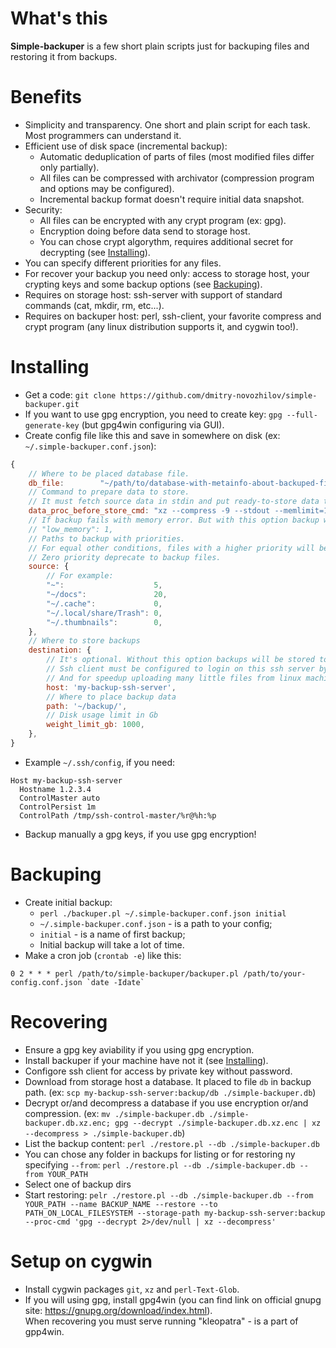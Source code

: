 # What's this
**Simple-backuper** is a few short plain scripts just for backuping files and restoring it from backups.

# Benefits
- Simplicity and transparency. One short and plain script for each task. Most programmers can understand it.
- Efficient use of disk space (incremental backup):
  - Automatic deduplication of parts of files (most modified files differ only partially).
  - All files can be compressed with archivator (compression program and options may be configured).
  - Incremental backup format doesn't require initial data snapshot.
- Security:
  - All files can be encrypted with any crypt program (ex: gpg).
  - Encryption doing before data send to storage host.
  - You can chose crypt algorythm, requires additional secret for decrypting (see [Installing](#installing)).
- You can specify different priorities for any files.
- For recover your backup you need only: access to storage host, your crypting keys and some backup options (see [Backuping](#backuping)).
- Requires on storage host: ssh-server with support of standard commands (cat, mkdir, rm, etc...).
- Requires on backuper host: perl, ssh-client, your favorite compress and crypt program (any linux distribution supports it, and cygwin too!).

# Installing

- Get a code: `git clone https://github.com/dmitry-novozhilov/simple-backuper.git`
- If you want to use gpg encryption, you need to create key: `gpg --full-generate-key` (but gpg4win configuring via GUI).
- Create config file like this and save in somewhere on disk (ex: `~/.simple-backuper.conf.json`):
```javascript
{
	// Where to be placed database file.
	db_file:		"~/path/to/database-with-metainfo-about-backuped-files.db",
	// Command to prepare data to store.
	// It must fetch source data in stdin and put ready-to-store data to stdout.
	data_proc_before_store_cmd: "xz --compress -9 --stdout --memlimit=1GiB | gpg --encrypt -z 0 --recipient YOUR_KEY_NAME_HERE",
	// If backup fails with memory error. But with this option backup will be longer time.
	// "low_memory": 1,
	// Paths to backup with priorities.
	// For equal other conditions, files with a higher priority will be stored longer.
	// Zero priority deprecate to backup files.
	source: {
		// For example:
		"~":					5,
		"~/docs":				20,
		"~/.cache":				0,
		"~/.local/share/Trash":	0,
		"~/.thumbnails":		0,
	},
	// Where to store backups
	destination: {
		// It's optional. Without this option backups will be stored to path on local machine.
		// Ssh client must be configured to login on this ssh server by private key without password, because this name will be used in ssh commands.
		// And for speedup uploading many little files from linux machine you can configure ControlMaster, ControlPersist and ControlPath in ssh client.
		host: 'my-backup-ssh-server',
		// Where to place backup data
		path: '~/backup/',
		// Disk usage limit in Gb
		weight_limit_gb: 1000,
	},
}
```
- Example `~/.ssh/config`, if you need:
```
Host my-backup-ssh-server
  Hostname 1.2.3.4
  ControlMaster auto
  ControlPersist 1m
  ControlPath /tmp/ssh-control-master/%r@%h:%p
```
- Backup manually a gpg keys, if you use gpg encryption!

# Backuping
- Create initial backup:
  - `perl ./backuper.pl ~/.simple-backuper.conf.json initial`
  - `~/.simple-backuper.conf.json` - is a path to your config;
  - `initial` - is a name of first backup;
  - Initial backup will take a lot of time.
- Make a cron job (`crontab -e`) like this:
```
0 2 * * * perl /path/to/simple-backuper/backuper.pl /path/to/your-config.conf.json `date -Idate`
```
# Recovering
- Ensure a gpg key aviability if you using gpg encryption.
- Install backuper if your machine have not it (see [Installing](#installing)).
- Configore ssh client for access by private key without password.
- Download from storage host a database. It placed to file `db` in backup path.
(ex: `scp my-backup-ssh-server:backup/db ./simple-backuper.db`)
- Decrypt or/and decompress a database if you use encryption or/and compression. (ex: `mv ./simple-backuper.db ./simple-backuper.db.xz.enc; gpg --decrypt ./simple-backuper.db.xz.enc | xz --decompress > ./simple-backuper.db`)
- List the backup content: `perl ./restore.pl --db ./simple-backuper.db`
- You can chose any folder in backups for listing or for restoring ny specifying `--from`: `perl ./restore.pl --db ./simple-backuper.db --from YOUR_PATH`
- Select one of backup dirs
- Start restoring: `pelr ./restore.pl --db ./simple-backuper.db --from YOUR_PATH --name BACKUP_NAME --restore --to PATH_ON_LOCAL_FILESYSTEM --storage-path my-backup-ssh-server:backup --proc-cmd 'gpg --decrypt 2>/dev/null | xz --decompress'`

# Setup on cygwin
- Install cygwin packages `git`, `xz` and `perl-Text-Glob`.
- If you will using gpg, install gpg4win (you can find link on official gnupg site: https://gnupg.org/download/index.html).  
When recovering you must serve running "kleopatra" - is a part of gpp4win.


